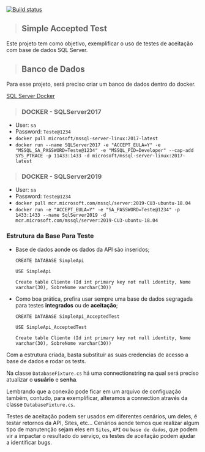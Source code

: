 [![Build status](https://ci.appveyor.com/api/projects/status/ucxwgqb0ypj73tt9?svg=true)](https://ci.appveyor.com/project/adeildo-oliveira/simpleapiacceptedtests)

>## Simple Accepted Test
Este projeto tem como objetivo, exemplificar o uso de testes de aceitação com base de dados SQL Server.

>## Banco de Dados
Para esse projeto, será preciso criar um banco de dados dentro do docker.

[SQL Server Docker](https://docs.microsoft.com/pt-br/sql/linux/sql-server-linux-configure-docker?view=sql-server-2017)

>### DOCKER - SQLServer2017 
* User: ```sa```
* Password: ```Teste@1234```
* ```docker pull microsoft/mssql-server-linux:2017-latest```
* ```docker run --name SQLServer2017 -e "ACCEPT_EULA=Y" -e "MSSQL_SA_PASSWORD=Teste@1234" -e "MSSQL_PID=Developer" --cap-add SYS_PTRACE -p 11433:1433 -d microsoft/mssql-server-linux:2017-latest```

>### DOCKER - SQLServer2019
* User: ```sa```
* Password: ```Teste@1234```
* ```docker pull mcr.microsoft.com/mssql/server:2019-CU3-ubuntu-18.04```
* ```docker run -e "ACCEPT_EULA=Y" -e "SA_PASSWORD=Teste@1234" -p 1433:1433 --name SqlServer2019 -d mcr.microsoft.com/mssql/server:2019-CU3-ubuntu-18.04```

### Estrutura da Base Para Teste
* Base de dados aonde os dados da API são inseridos;
    ```
    CREATE DATABASE SimpleApi
    
    USE SimpleApi
    
    Create table Cliente (Id int primary key not null identity, Nome varchar(30), SobreNome varchar(30))
    ```
* Como boa prática, prefira usar sempre uma base de dados segragada para testes **integrados** ou de **aceitação**;
    ```
    CREATE DATABASE SimpleApi_AcceptedTest

    USE SimpleApi_AcceptedTest
    
    Create table Cliente (Id int primary key not null identity, Nome varchar(30), SobreNome varchar(30))
    ```
Com a estrutura criada, basta substituir as suas credencias de acesso a base de dados e rodar os tests.

Na classe ```DatabaseFixture.cs``` há uma connectionstring na qual será preciso atualizar o **usuário** e **senha**.

Lembrando que a conexão pode ficar em um arquivo de configuação também, contudo, para exemplificar, alteramos a connection através da classe ```DatabaseFixture.cs```.

Testes de aceitação podem ser usados em diferentes cenários, um deles, é testar retornos da API, Sites, etc... Cenários aonde temos que realizar algum tipo de manutenção sejam eles em ```Sites```, ```API``` ou ```base de dados```, que podem vir a impactar o resultado do serviço, os testes de aceitação podem ajudar a identificar bugs.
